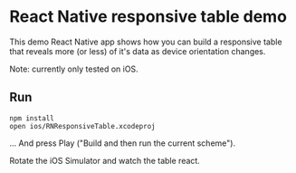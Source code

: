 # React Native responsive table demo

This demo React Native app shows how you can build a responsive table that reveals more (or less) of it's data as device orientation changes.

Note: currently only tested on iOS.

## Run

    npm install
    open ios/RNResponsiveTable.xcodeproj

... And press Play ("Build and then run the current scheme").

Rotate the iOS Simulator and watch the table react.